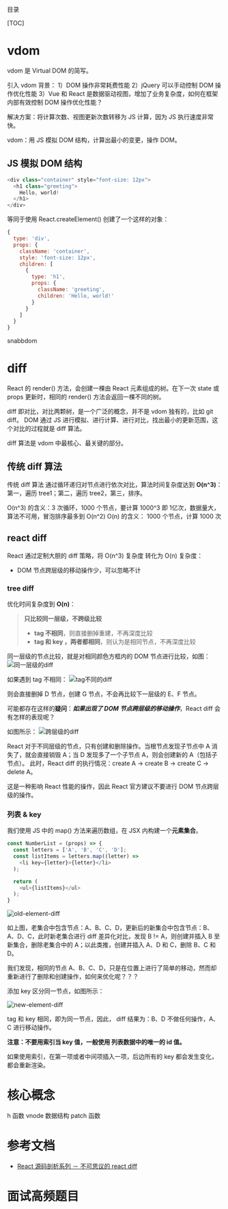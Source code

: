 目录

[TOC]


# vdom
vdom 是 Virtual DOM 的简写。

引入 vdom 背景：
1）DOM 操作非常耗费性能
2）jQuery 可以手动控制 DOM 操作优化性能
3）Vue 和 React 是数据驱动视图，增加了业务复杂度，如何在框架内部有效控制 DOM 操作优化性能？

解决方案：将计算次数、视图更新次数转移为 JS 计算，因为 JS 执行速度非常快。

vdom：用 JS 模拟 DOM 结构，计算出最小的变更，操作 DOM。

## JS 模拟 DOM 结构
```js
<div class="container" style="font-size: 12px">
  <h1 class="greeting">
    Hello, world!
  </h1>
</div>

```
等同于使用 React.createElement() 创建了一个这样的对象：
```js
{
  type: 'div',
  props: {
    className: 'container',
    style: 'font-size: 12px',
    children: [
      {
        type: 'h1',
        props: {
          className: 'greeting',
          children: 'Hello, world!'
        }
      }
    ]
  }
}
```
snabbdom

# diff
React 的 render() 方法，会创建一棵由 React 元素组成的树。在下一次 state 或 props 更新时，相同的 render() 方法会返回一棵不同的树。


diff 即对比，对比两颗树，是一个广泛的概念，并不是 vdom 独有的，比如 git diff。
DOM 通过 JS 进行模拟、进行计算、进行对比，找出最小的更新范围，这个对比的过程就是 diff 算法。

diff 算法是 vdom 中最核心、最关键的部分。

## 传统 diff 算法
传统 diff 算法 通过循环递归对节点进行依次对比，算法时间复杂度达到 **O(n^3)**：
第一，遍历 tree1；第二，遍历 tree2，第三，排序。

O(n^3) 的含义：3 次循环，1000 个节点，要计算 1000^3 即 1亿次，数据量大，算法不可用，冒泡排序最多到 O(n^2)
O(n) 的含义： 1000 个节点，计算 1000 次

## react diff
React 通过定制大胆的 diff 策略，将 O(n^3) 复杂度 转化为 O(n) 复杂度：
- DOM 节点跨层级的移动操作少，可以忽略不计

### tree diff
优化时间复杂度到 **O(n)**：
> **只比较同一层级，不跨级比较**
> - **tag 不相同**，则直接删掉重建，不再深度比较
> - **tag 和 key ，两者都相同**，则认为是相同节点，不再深度比较

同一层级的节点比较，就是对相同颜色方框内的 DOM 节点进行比较，如图：
![同一层级的diff](https://user-images.githubusercontent.com/22387652/87111323-a90ad400-c29b-11ea-8770-f3541558af9e.png)

如果遇到 tag 不相同：
![tag不同的diff](https://user-images.githubusercontent.com/22387652/87111366-c63fa280-c29b-11ea-9c8f-0fa8253bb872.png)

则会直接删掉 D 节点，创建 G 节点，不会再比较下一层级的 E、F 节点。


可能都存在这样的**疑问**：***如果出现了 DOM 节点跨层级的移动操作***，React diff 会有怎样的表现呢？

如图所示：
![跨层级的diff](https://user-images.githubusercontent.com/22387652/87259752-245cc780-c4e0-11ea-9154-1fc0ac50b908.png)

React 对于不同层级的节点，只有创建和删除操作。当根节点发现子节点中 A 消失了，就会直接销毁 A；当 D 发现多了一个子节点 A，则会创建新的 A（包括子节点）。
此时，React diff 的执行情况：create A -> create B -> create C -> delete A。

这是一种影响 React 性能的操作，因此 React 官方建议不要进行 DOM 节点跨层级的操作。

### 列表 & key
我们使用 JS 中的 map() 方法来遍历数组，在 JSX 内构建一个**元素集合**。

```js
const NumberList = (props) => {
  const letters = ['A', 'B', 'C', 'D'];
  const listItems = letters.map((letter) =>
    <li key={letter}>{letter}</li>
  );

  return (
    <ul>{listItems}</ul>
  );
}
```

![old-element-diff](https://user-images.githubusercontent.com/22387652/87259945-64707a00-c4e1-11ea-9599-2f65546ef1ce.png)

如上图，老集合中包含节点：A、B、C、D，更新后的新集合中包含节点：B、A、D、C，此时新老集合进行 diff 差异化对比，发现 B != A，则创建并插入 B 至新集合，删除老集合中的 A；以此类推，创建并插入 A、D 和 C，删除 B、C 和 D。

我们发现，相同的节点 A、B、C、D，只是在位置上进行了简单的移动，然而却重新进行了删除和创建操作，如何来优化呢？？？

添加 key 区分同一节点，如图所示：

![new-element-diff](https://user-images.githubusercontent.com/22387652/87259950-6afef180-c4e1-11ea-9920-ad2216fd9134.png)


tag 和 key 相同，即为同一节点，因此， diff 结果为：B、D 不做任何操作，A、C 进行移动操作。

**注意：不要用索引当 key 值，一般使用 列表数据中的唯一的 id 值。**

如果使用索引，在第一项或者中间项插入一项，后边所有的 key 都会发生变化，都会重新渲染。






# 核心概念
h 函数
vnode 数据结构
patch 函数



# 参考文档
- [React 源码剖析系列 － 不可思议的 react diff](https://zhuanlan.zhihu.com/p/20346379)


# 面试高频题目

